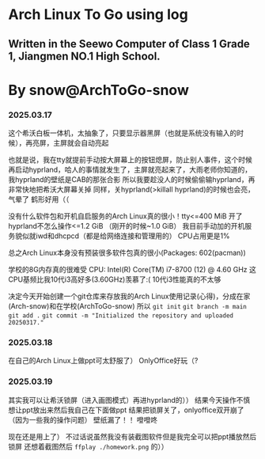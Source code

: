 # Arch Linux To Go using log 

## Written in the Seewo Computer of Class 1 Grade 1, Jiangmen NO.1 High School.

# By snow@ArchToGo-snow

### 2025.03.17

这个希沃白板一体机，太抽象了，只要显示器黑屏（也就是系统没有输入的时候），再亮屏，主屏就会自动亮起 

也就是说，我在tty就提前手动按大屏幕上的按钮熄屏，防止别人事件，这个时候再启动hyprland，哈人的事情就发生了，主屏就亮起来了，大雨老师你知道的，我hyprland的壁纸是CAB的那张合影
所以我要趁没人的时候偷偷输hyprland，再非常快地把希沃大屏幕关掉
同样，关hyprland(\>killall hyprland)的时候也会亮，气晕了
鹤形好用（（

没有什么软件包和开机自启服务的Arch Linux真的很小！tty<=400 MiB
开了hyprland不怎么操作<=1.2 GiB （刚开的时候~1.0 GiB）
我目前手动加的开机服务貌似就iwd和dhcpcd（都是给网络连接和管理用的）
CPU占用更是1%

总之Arch Linux本身没有预装很多软件包真的很小(Packages: 602(pacman))

学校的8G内存真的很难受
CPU: Intel(R) Core(TM) i7-8700 (12) @ 4.60 GHz
这CPU基频比我10代i3高好多(3.60GHz)羡慕了:( 10代i3性能真的不太够

决定今天开始创建一个git仓库来存放我的Arch Linux使用记录(心得)，分成在家(Arch-snow)和在学校(ArchToGo-snow)
所以
`git init`
`git branch -m main`
`git add .`
`git commit -m "Initialized the repository and uploaded 20250317."`

### 2025.03.18

在自己的Arch Linux上做ppt可太舒服了）
OnlyOffice好玩（?

### 2025.03.19

其实我可以让希沃锁屏（进入画图模式）再进hyprland的））
结果今天操作不慎
想让ppt放出来然后我自己在下面做ppt
结果把锁屏关了，onlyoffice双开崩了（因为一些我的操作问题）
壁纸漏了！！
噔噔咚

现在还是用上了）
不过话说虽然我没有装截图软件但是我完全可以把ppt播放然后锁屏
还想着截图然后
`ffplay ./homework.png`
的））
